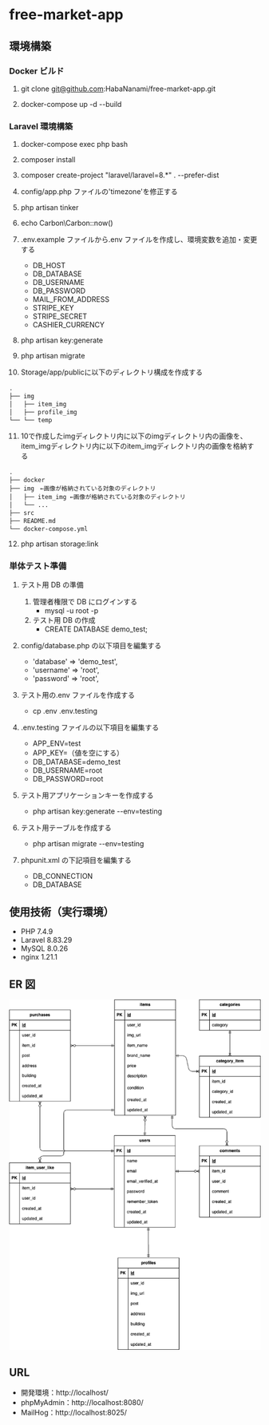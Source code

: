 # free-market-app

## 環境構築

### Docker ビルド

1. git clone git@github.com:HabaNanami/free-market-app.git

2. docker-compose up -d --build

### Laravel 環境構築

1. docker-compose exec php bash

2. composer install

3. composer create-project "laravel/laravel=8.\*" . --prefer-dist

4. config/app.php ファイルの'timezone'を修正する

5. php artisan tinker

6. echo Carbon\Carbon::now()

7. .env.example ファイルから.env ファイルを作成し、環境変数を追加・変更する

   - DB_HOST
   - DB_DATABASE
   - DB_USERNAME
   - DB_PASSWORD
   - MAIL_FROM_ADDRESS
   - STRIPE_KEY
   - STRIPE_SECRET
   - CASHIER_CURRENCY

8. php artisan key:generate

9. php artisan migrate

10. Storage/app/publicに以下のディレクトリ構成を作成する
```
.
├── img
│   ├── item_img
│   ├── profile_img
└── └── temp
```
11. 10で作成したimgディレクトリ内に以下のimgディレクトリ内の画像を、item_imgディレクトリ内に以下のitem_imgディレクトリ内の画像を格納する
```
.
├── docker
├── img　←画像が格納されている対象のディレクトリ
│   ├── item_img ←画像が格納されている対象のディレクトリ
│   └── ...
├── src
├── README.md
└── docker-compose.yml
```
12. php artisan storage:link

### 単体テスト準備

1. テスト用 DB の準備

   1. 管理者権限で DB にログインする
      - mysql -u root -p
   2. テスト用 DB の作成
      - CREATE DATABASE demo_test;

2. config/database.php の以下項目を編集する

   - 'database' => 'demo_test',
   - 'username' => 'root',
   - 'password' => 'root',

3. テスト用の.env ファイルを作成する

   - cp .env .env.testing

4. .env.testing ファイルの以下項目を編集する

   - APP_ENV=test
   - APP_KEY=（値を空にする）
   - DB_DATABASE=demo_test
   - DB_USERNAME=root
   - DB_PASSWORD=root

5. テスト用アプリケーションキーを作成する

   - php artisan key:generate --env=testing

6. テスト用テーブルを作成する

   - php artisan migrate --env=testing

7. phpunit.xml の下記項目を編集する
   - DB_CONNECTION
   - DB_DATABASE

## 使用技術（実行環境）

- PHP 7.4.9
- Laravel 8.83.29
- MySQL 8.0.26
- nginx 1.21.1

## ER 図

<img src="ER.drawio.png">

## URL

- 開発環境：http://localhost/
- phpMyAdmin：http://localhost:8080/
- MailHog：http://localhost:8025/
